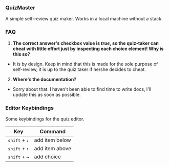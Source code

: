 ### QuizMaster

A simple self-review quiz maker. Works in a local machine without a stack.

### FAQ

1. __The correct answer's checkbox value is _true_, so the quiz-taker can cheat with little effort just by inspecting each choice element! Why is this so?__
  * It is by design. Keep in mind that this is made for the sole purpose of self-review, it is up to the quiz taker if he/she decides to cheat.
2. __Where's the documentation?__
  * Sorry about that. I haven't been able to find time to write docs, I'll update this as soon as possible.
  
### Editor Keybindings

Some keybindings for the quiz editor.

|Key|Command|
|---|-------|
|<kbd>shift</kbd> + <kbd>&darr;</kbd>|add item below|
|<kbd>shift</kbd> + <kbd>&uarr;</kbd>|add item above|
|<kbd>shift</kbd> + <kbd>&rarr;</kbd>|add choice|